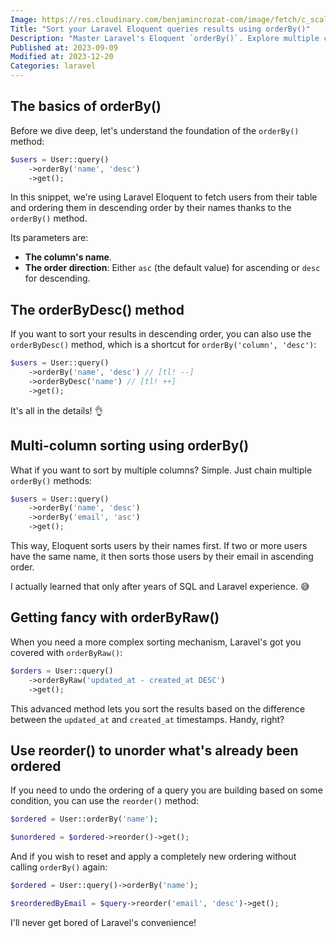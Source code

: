 ```yaml
---
Image: https://res.cloudinary.com/benjamincrozat-com/image/fetch/c_scale,f_webp,q_auto,w_1200/https://life-long-bunny.fra1.digitaloceanspaces.com/media-library/production/63/Di9ZBYMAkeuG3mF5fhRqTervFNAvu2-metaZ3V5LWNvZGluZy0zX2xwejBxeS1vcHRpbWl6ZWQuanBn-.jpg
Title: "Sort your Laravel Eloquent queries results using orderBy()"
Description: "Master Laravel's Eloquent `orderBy()`. Explore multiple columns sorting, the advanced `orderByRaw()`, and `reorder()`."
Published at: 2023-09-09
Modified at: 2023-12-20
Categories: laravel
---
```


## The basics of orderBy()

Before we dive deep, let's understand the foundation of the `orderBy()` method:

```php
$users = User::query()
    ->orderBy('name', 'desc')
    ->get();
```

In this snippet, we're using Laravel Eloquent to fetch users from their table and ordering them in descending order by their names thanks to the `orderBy()` method.

Its parameters are:
- **The column's name**.
- **The order direction**: Either `asc` (the default value) for ascending or `desc` for descending.

## The orderByDesc() method

If you want to sort your results in descending order, you can also use the `orderByDesc()` method, which is a shortcut for `orderBy('column', 'desc')`:

```php
$users = User::query()
    ->orderBy('name', 'desc') // [tl! --]
    ->orderByDesc('name') // [tl! ++]
    ->get();
```

It's all in the details! 👌

## Multi-column sorting using orderBy()

What if you want to sort by multiple columns? Simple. Just chain multiple `orderBy()` methods:

```php
$users = User::query()
    ->orderBy('name', 'desc')
    ->orderBy('email', 'asc')
    ->get();
```

This way, Eloquent sorts users by their names first. If two or more users have the same name, it then sorts those users by their email in ascending order.

I actually learned that only after years of SQL and Laravel experience. 😅

## Getting fancy with orderByRaw()

When you need a more complex sorting mechanism, Laravel's got you covered with `orderByRaw()`:

```php
$orders = User::query()
    ->orderByRaw('updated_at - created_at DESC')
    ->get();
```

This advanced method lets you sort the results based on the difference between the `updated_at` and `created_at` timestamps. Handy, right?

## Use reorder() to unorder what's already been ordered

If you need to undo the ordering of a query you are building based on some condition, you can use the `reorder()` method:

```php
$ordered = User::orderBy('name');

$unordered = $ordered->reorder()->get();
```

And if you wish to reset and apply a completely new ordering without calling `orderBy()` again:

```php
$ordered = User::query()->orderBy('name');

$reorderedByEmail = $query->reorder('email', 'desc')->get();
```

I'll never get bored of Laravel's convenience!
